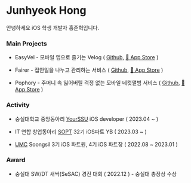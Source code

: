 # Junhyeok Hong

안녕하세요 iOS 학생 개발자 홍준혁입니다.

### Main Projects

- EasyVel - 모바일 앱으로 즐기는 Velog ( [Github](https://github.com/SSUDevelog/EasyVel-iOS), [🍎 App Store](https://apps.apple.com/kr/app/%EC%9D%B4%EC%A7%80%EB%B2%A8-easyvel/id6448953485) )
  
- Fairer - 집안일을 나누고 관리하는 서비스 ( [Github](https://github.com/fairer-iOS/fairer-iOS), [🍎 App Store](https://apps.apple.com/kr/app/%ED%8E%98%EC%96%B4%EB%9F%AC-fairer/id6451104062) )

- Pophory - 주머니 속 잃어버릴 걱정 없는 모바일 네컷앨범 서비스 ( [Github](https://github.com/TeamPophory/pophory-iOS), [🍎 App Store](https://apps.apple.com/kr/app/pophory/id6451004060) )
### Activity

- 숭실대학교 중앙동아리 [YourSSU](https://intro.yourssu.com/) iOS developer ( 2023.04 ~ )

- IT 연합 창업동아리 [SOPT](https://sopt.org) 32기 iOS파트 YB ( 2023.03 ~ )

- [UMC](https://www.makeus.in/umc) Soongsil 3기 iOS 파트원, 4기 iOS 파트장 ( 2022.08 ~ 2023.01 )    

### Award

- 숭실대 SW/DT 새싹(SeSAC) 경진 대회 ( 2022.12 ) - 숭실대 총장상 수상
